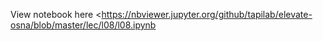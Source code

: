 View notebook here <https://nbviewer.jupyter.org/github/tapilab/elevate-osna/blob/master/lec/l08/l08.ipynb
